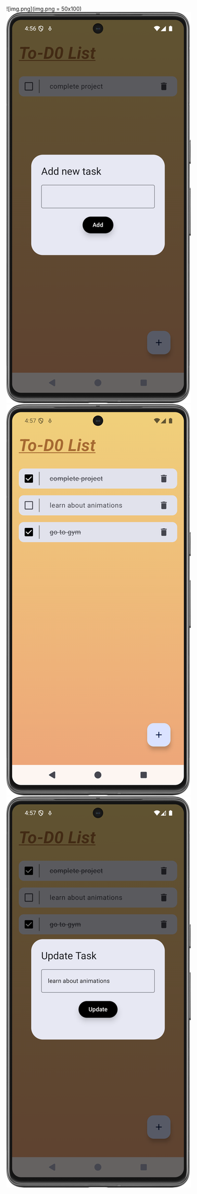 ![img.png](img.png = 50x100)
![img_1.png](img_1.png)
![img_2.png](img_2.png)
![img_3.png](img_3.png)
